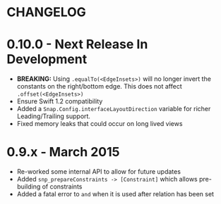 CHANGELOG
=======

# 0.10.0 - Next Release In Development

* **BREAKING:** Using `.equalTo(<EdgeInsets>)` will no longer invert the constants on the right/bottom edge. This does not affect `.offset(<EdgeInsets>)`
* Ensure Swift 1.2 compatibility
* Added a `Snap.Config.interfaceLayoutDirection` variable for richer Leading/Trailing support.
* Fixed memory leaks that could occur on long lived views

# 0.9.x - March 2015

* Re-worked some internal API to allow for future updates
* Added `snp_prepareConstraints -> [Constraint]` which allows pre-building of constraints
* Added a fatal error to `and` when it is used after relation has been set